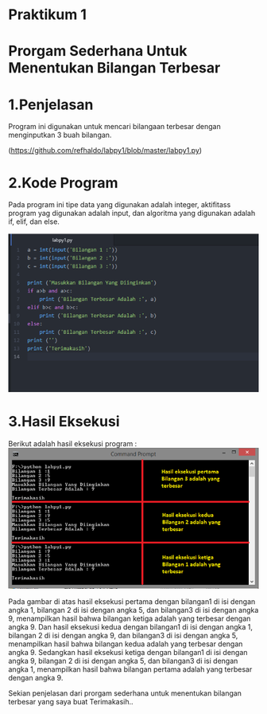 # Praktikum 1
# Prorgam Sederhana Untuk Menentukan Bilangan Terbesar
# 1.Penjelasan
Program ini digunakan untuk mencari bilangaan terbesar dengan menginputkan 3 buah bilangan.

(https://github.com/refhaldo/labpy1/blob/master/labpy1.py)
# 2.Kode Program
Pada program ini tipe data yang digunakan adalah integer, aktifitass program yag digunakan adalah input, dan algoritma yang digunakan adalah if, elif, dan else.

![image](https://github.com/refhaldo/labpy1/blob/master/1.png?raw=true)
# 3.Hasil Eksekusi
Berikut adalah hasil eksekusi program :
![image](https://github.com/refhaldo/labpy1/blob/master/2.png?raw=true)

Pada gambar di atas hasil eksekusi pertama dengan bilangan1 di isi dengan angka 1, bilangan 2 di isi dengan angka 5, dan bilangan3 di isi dengan angka 9, menampilkan hasil bahwa bilangan ketiga adalah yang terbesar dengan angka 9. 
Dan hasil eksekusi kedua dengan bilangan1 di isi dengan angka 1, bilangan 2 di isi dengan angka 9, dan bilangan3 di isi dengan angka 5, menampilkan hasil bahwa bilangan kedua adalah yang terbesar dengan angka 9. 
Sedangkan hasil eksekusi ketiga dengan bilangan1 di isi dengan angka 9, bilangan 2 di isi dengan angka 5, dan bilangan3 di isi dengan angka 1, menampilkan hasil bahwa bilangan pertama adalah yang terbesar dengan angka 9.

Sekian penjelasan dari prorgam sederhana untuk menentukan bilangan terbesar yang saya buat
Terimakasih..
